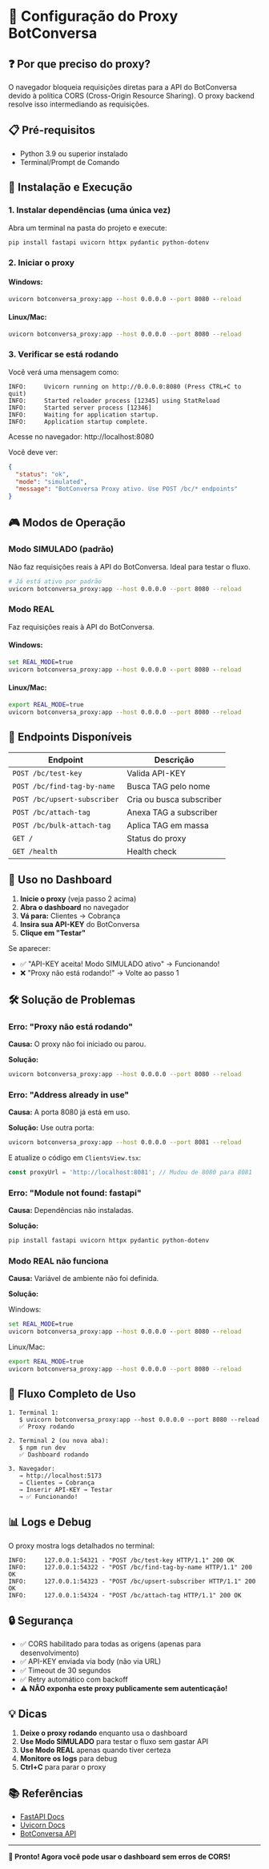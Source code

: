 # 🔧 Configuração do Proxy BotConversa

## ❓ Por que preciso do proxy?

O navegador bloqueia requisições diretas para a API do BotConversa devido à política CORS (Cross-Origin Resource Sharing). O proxy backend resolve isso intermediando as requisições.

## 📋 Pré-requisitos

- Python 3.9 ou superior instalado
- Terminal/Prompt de Comando

## 🚀 Instalação e Execução

### 1. Instalar dependências (uma única vez)

Abra um terminal na pasta do projeto e execute:

```bash
pip install fastapi uvicorn httpx pydantic python-dotenv
```

### 2. Iniciar o proxy

#### Windows:
```cmd
uvicorn botconversa_proxy:app --host 0.0.0.0 --port 8080 --reload
```

#### Linux/Mac:
```bash
uvicorn botconversa_proxy:app --host 0.0.0.0 --port 8080 --reload
```

### 3. Verificar se está rodando

Você verá uma mensagem como:

```
INFO:     Uvicorn running on http://0.0.0.0:8080 (Press CTRL+C to quit)
INFO:     Started reloader process [12345] using StatReload
INFO:     Started server process [12346]
INFO:     Waiting for application startup.
INFO:     Application startup complete.
```

Acesse no navegador: http://localhost:8080

Você deve ver:
```json
{
  "status": "ok",
  "mode": "simulated",
  "message": "BotConversa Proxy ativo. Use POST /bc/* endpoints"
}
```

## 🎮 Modos de Operação

### Modo SIMULADO (padrão)

Não faz requisições reais à API do BotConversa. Ideal para testar o fluxo.

```bash
# Já está ativo por padrão
uvicorn botconversa_proxy:app --host 0.0.0.0 --port 8080 --reload
```

### Modo REAL

Faz requisições reais à API do BotConversa.

#### Windows:
```cmd
set REAL_MODE=true
uvicorn botconversa_proxy:app --host 0.0.0.0 --port 8080 --reload
```

#### Linux/Mac:
```bash
export REAL_MODE=true
uvicorn botconversa_proxy:app --host 0.0.0.0 --port 8080 --reload
```

## 🔌 Endpoints Disponíveis

| Endpoint | Descrição |
|----------|-----------|
| `POST /bc/test-key` | Valida API-KEY |
| `POST /bc/find-tag-by-name` | Busca TAG pelo nome |
| `POST /bc/upsert-subscriber` | Cria ou busca subscriber |
| `POST /bc/attach-tag` | Anexa TAG a subscriber |
| `POST /bc/bulk-attach-tag` | Aplica TAG em massa |
| `GET /` | Status do proxy |
| `GET /health` | Health check |

## 📝 Uso no Dashboard

1. **Inicie o proxy** (veja passo 2 acima)
2. **Abra o dashboard** no navegador
3. **Vá para:** Clientes → Cobrança
4. **Insira sua API-KEY** do BotConversa
5. **Clique em "Testar"**

Se aparecer:
- ✅ "API-KEY aceita! Modo SIMULADO ativo" → Funcionando!
- ❌ "Proxy não está rodando!" → Volte ao passo 1

## 🛠️ Solução de Problemas

### Erro: "Proxy não está rodando"

**Causa:** O proxy não foi iniciado ou parou.

**Solução:**
```bash
uvicorn botconversa_proxy:app --host 0.0.0.0 --port 8080 --reload
```

### Erro: "Address already in use"

**Causa:** A porta 8080 já está em uso.

**Solução:** Use outra porta:
```bash
uvicorn botconversa_proxy:app --host 0.0.0.0 --port 8081 --reload
```

E atualize o código em `ClientsView.tsx`:
```typescript
const proxyUrl = 'http://localhost:8081'; // Mudou de 8080 para 8081
```

### Erro: "Module not found: fastapi"

**Causa:** Dependências não instaladas.

**Solução:**
```bash
pip install fastapi uvicorn httpx pydantic python-dotenv
```

### Modo REAL não funciona

**Causa:** Variável de ambiente não foi definida.

**Solução:**

Windows:
```cmd
set REAL_MODE=true
uvicorn botconversa_proxy:app --host 0.0.0.0 --port 8080 --reload
```

Linux/Mac:
```bash
export REAL_MODE=true
uvicorn botconversa_proxy:app --host 0.0.0.0 --port 8080 --reload
```

## 🎯 Fluxo Completo de Uso

```
1. Terminal 1:
   $ uvicorn botconversa_proxy:app --host 0.0.0.0 --port 8080 --reload
   ✅ Proxy rodando

2. Terminal 2 (ou nova aba):
   $ npm run dev
   ✅ Dashboard rodando

3. Navegador:
   → http://localhost:5173
   → Clientes → Cobrança
   → Inserir API-KEY → Testar
   → ✅ Funcionando!
```

## 📊 Logs e Debug

O proxy mostra logs detalhados no terminal:

```
INFO:     127.0.0.1:54321 - "POST /bc/test-key HTTP/1.1" 200 OK
INFO:     127.0.0.1:54322 - "POST /bc/find-tag-by-name HTTP/1.1" 200 OK
INFO:     127.0.0.1:54323 - "POST /bc/upsert-subscriber HTTP/1.1" 200 OK
INFO:     127.0.0.1:54324 - "POST /bc/attach-tag HTTP/1.1" 200 OK
```

## 🔒 Segurança

- ✅ CORS habilitado para todas as origens (apenas para desenvolvimento)
- ✅ API-KEY enviada via body (não via URL)
- ✅ Timeout de 30 segundos
- ✅ Retry automático com backoff
- ⚠️  **NÃO exponha este proxy publicamente sem autenticação!**

## 💡 Dicas

1. **Deixe o proxy rodando** enquanto usa o dashboard
2. **Use Modo SIMULADO** para testar o fluxo sem gastar API
3. **Use Modo REAL** apenas quando tiver certeza
4. **Monitore os logs** para debug
5. **Ctrl+C** para parar o proxy

## 📚 Referências

- [FastAPI Docs](https://fastapi.tiangolo.com/)
- [Uvicorn Docs](https://www.uvicorn.org/)
- [BotConversa API](https://backend.botconversa.com.br/swagger/)

---

**🎉 Pronto! Agora você pode usar o dashboard sem erros de CORS!**
